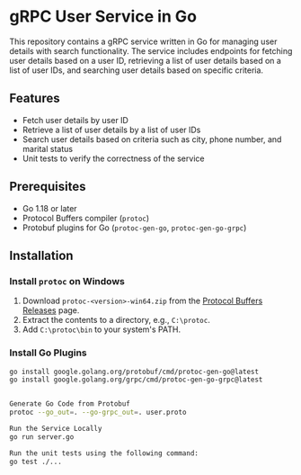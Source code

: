 # gRPC User Service in Go

This repository contains a gRPC service written in Go for managing user details with search functionality. The service includes endpoints for fetching user details based on a user ID, retrieving a list of user details based on a list of user IDs, and searching user details based on specific criteria.

## Features

- Fetch user details by user ID
- Retrieve a list of user details by a list of user IDs
- Search user details based on criteria such as city, phone number, and marital status
- Unit tests to verify the correctness of the service

## Prerequisites

- Go 1.18 or later
- Protocol Buffers compiler (`protoc`)
- Protobuf plugins for Go (`protoc-gen-go`, `protoc-gen-go-grpc`)

## Installation

### Install `protoc` on Windows

1. Download `protoc-<version>-win64.zip` from the [Protocol Buffers Releases](https://github.com/protocolbuffers/protobuf/releases) page.
2. Extract the contents to a directory, e.g., `C:\protoc`.
3. Add `C:\protoc\bin` to your system's PATH.

### Install Go Plugins

```sh
go install google.golang.org/protobuf/cmd/protoc-gen-go@latest
go install google.golang.org/grpc/cmd/protoc-gen-go-grpc@latest


Generate Go Code from Protobuf
protoc --go_out=. --go-grpc_out=. user.proto

Run the Service Locally
go run server.go

Run the unit tests using the following command:
go test ./...
